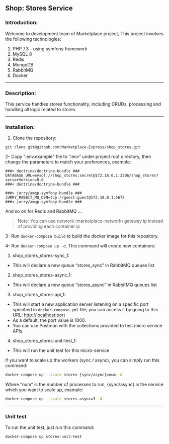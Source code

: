 Shop: Stores Service
--
### Introduction:
Welcome to development team of Marketplace project, This project involves the following technologies:
1. PHP 7.3 - using symfony framework
2. MySQL 8
3. Redis
4. MongoDB
5. RabbitMQ
6. Docker

---

### Description:
This service handles stores functionality, including CRUDs, processing and handling all logic related to stores.

---

### Installation:

1. Clone the repository:
```shell script
git clone git@github.com:Marketplace-Express/shop_stores.git
```

2- Copy ".env.example" file to “.env” under project root directory, then change the parameters to match your preferences, example:
```
###> doctrine/doctrine-bundle ###
DATABASE_URL=mysql://shop_stores:secret@172.18.0.1:3306/shop_stores?serverVersion=8.0
###< doctrine/doctrine-bundle ###

###> jurry/amqp-symfony-bundle ###
JURRY_RABBIT_MQ_DSN=tcp://guest:guest@172.18.0.1:5672
###< jurry/amqp-symfony-bundle ###
```
And so on for Redis and RabbitMQ ...
>Note: You can use network (marketplace-network) gateway ip instead of providing each container ip

3- Run `docker-compose build` to build the docker image for this repository.
       
4- Run `docker-compose up -d`, This command will create new containers:

1. shop_stores_stores-sync_1:
- This will declare a new queue “stores_sync” in RabbitMQ queues list
2. shop_stores_stores-async_1:
- This will declare a new queue “stores_async” in RabbitMQ queues list
3. shop_stores_stores-api_1:
- This will start a new application server listening on a specific port specified in `docker-compose.yml` file, you can access it by going to this URL: [http://localhost:port](http://localhost:1000)
- As a default, the port value is 1000.
- You can use Postman with the collections provided to test micro service APIs.
4. shop_stores_stores-unit-test_1:
- This will run the unit test for this micro-service

If you want to scale up the workers (sync / async), you can simply run this command:
```bash
docker-compose up --scale stores-{sync/async}=num -d
```

Where “num” is the number of processes to run, {sync/async} is the service which you want to scale up, example:
```bash
docker-compose up --scale stores-async=3 -d
```

---
### Unit test
To run the unit test, just run this command:
```bash
docker-compose up stores-unit-test
```
